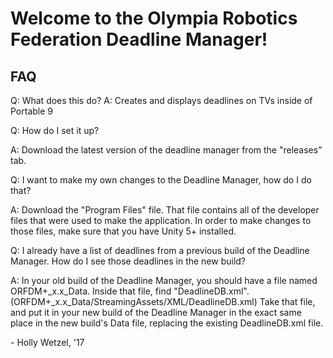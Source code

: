 # Welcome to the Olympia Robotics Federation Deadline Manager!

## FAQ
Q: What does this do?
A: Creates and displays deadlines on TVs inside of Portable 9



Q: How do I set it up? 

A: Download the latest version of the deadline manager from the "releases" tab. 



Q: I want to make my own changes to the Deadline Manager, how do I do that?

A: Download the "Program Files" file. That file contains all of the developer files that were used to make the application. In order to make changes to those
files, make sure that you have Unity 5+ installed.



Q: I already have a list of deadlines from a previous build of the Deadline Manager. How do I see those deadlines in the new build?

A: In your old build of the Deadline Manager, you should have a file named ORFDM+_x.x_Data. Inside that file, find "DeadlineDB.xml". (ORFDM+_x.x_Data/StreamingAssets/XML/DeadlineDB.xml) 
Take that file, and put it in your new build of the Deadline Manager in the exact same place in the new build's Data file, replacing the existing DeadlineDB.xml file.


\- Holly Wetzel, '17
